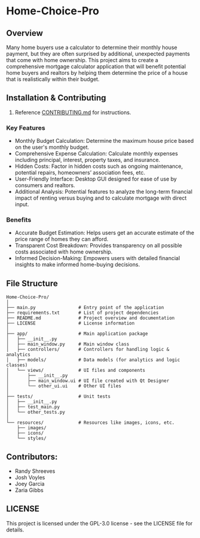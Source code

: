 # **Home-Choice-Pro**

## **Overview**
Many home buyers use a calculator to determine their monthly house payment, but they are often surprised by additional, unexpected payments that come with home ownership. This project aims to create a comprehensive mortgage calculator application that will benefit potential home buyers and realtors by helping them determine the price of a house that is realistically within their budget.

## **Installation & Contributing**
1. Reference [CONTRIBUTING.md](https://github.com/Josh-Voyles/Home-Choice-Pro/blob/readme/CONTRIBUTING.md) for instructions. 

### **Key Features**
-  Monthly Budget Calculation: Determine the maximum house price based on the user's monthly budget.
-  Comprehensive Expense Calculation: Calculate monthly expenses including principal, interest, property taxes, and insurance.
-  Hidden Costs: Factor in hidden costs such as ongoing maintenance, potential repairs, homeowners’ association fees, etc.
-  User-Friendly Interface: Desktop GUI designed for ease of use by consumers and realtors.
-  Additional Analysis: Potential features to analyze the long-term financial impact of renting versus buying and to calculate mortgage with direct input.


### **Benefits**
-  Accurate Budget Estimation: Helps users get an accurate estimate of the price range of homes they can afford.
-  Transparent Cost Breakdown: Provides transparency on all possible costs associated with home ownership.
-  Informed Decision-Making: Empowers users with detailed financial insights to make informed home-buying decisions.

## **File Structure**
```
Home-Choice-Pro/
│
├── main.py                # Entry point of the application
├── requirements.txt       # List of project dependencies
├── README.md              # Project overview and documentation
├── LICENSE                # License information
│
├── app/                   # Main application package
│   ├── __init__.py
│   ├── main_window.py     # Main window class
│   ├── controllers/       # Controllers for handling logic & analytics
│   ├── models/            # Data models (for analytics and logic classes)
│   └── views/             # UI files and components
│       ├── __init__.py
│       ├── main_window.ui # UI file created with Qt Designer
│       └── other_ui.ui    # Other UI files
│
├── tests/                 # Unit tests
│   ├── __init__.py
│   ├── test_main.py
│   └── other_tests.py
│
└── resources/             # Resources like images, icons, etc.
    ├── images/
    ├── icons/
    └── styles/
```

## **Contributors:**
- Randy Shreeves
- Josh Voyles
- Joey Garcia
- Zaria Gibbs

## LICENSE
This project is licensed under the GPL-3.0 license - see the LICENSE file for details.
